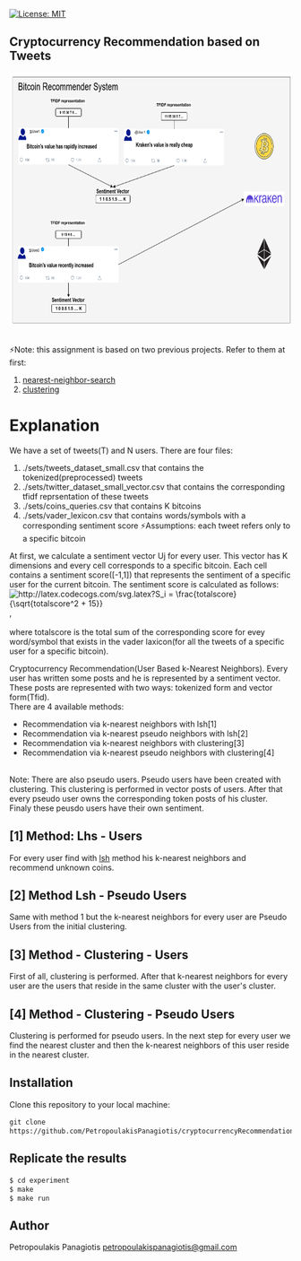 [![License: MIT](https://img.shields.io/badge/License-MIT-yellow.svg)](https://opensource.org/licenses/MIT)
## Cryptocurrency Recommendation based on Tweets
<p align="center">
<img src="recommender.png" width="720px" height="450px"> <br /> <br />
</p>

:zap:Note: this assignment is based on two previous projects. Refer to them at first: 
1. [nearest-neighbor-search](https://github.com/PetropoulakisPanagiotis/nearest-neighbor-search)
2. [clustering](https://github.com/PetropoulakisPanagiotis/clustering)

# Explanation 
We have a set of tweets(T) and N users. There are four files:
1. ./sets/tweets_dataset_small.csv that contains the tokenized(preprocessed) tweets
2. ./sets/twitter_dataset_small_vector.csv that contains the corresponding tfidf reprsentation of these tweets
3. ./sets/coins_queries.csv that contains K bitcoins
4. ./sets/vader_lexicon.csv that contains words/symbols with a corresponding sentiment score
:zap:Assumptions: each tweet refers only to a specific bitcoin

At first, we calculate a sentiment vector Uj for every user. This vector has K dimensions and every cell corresponds to a specific bitcoin. Each cell contains a sentiment score([-1,1]) that represents the sentiment of a specific user for the current bitcoin. The sentiment score is calculated as follows: <br />
<img align="center" src="http://latex.codecogs.com/svg.latex?S_i&space;=&space;\frac{totalscore}{\sqrt{totalscore^2&space;&plus;&space;15}}&space;&space;" title="http://latex.codecogs.com/svg.latex?S_i = \frac{totalscore}{\sqrt{totalscore^2 + 15}} " />, <br /><br />
where totalscore is the total sum of the corresponding score for evey word/symbol that exists in the vader laxicon(for all the tweets of a specific user for a specific bitcoin). 

Cryptocurrency Recommendation(User Based k-Nearest Neighbors). Every user has written some posts and he is represented by a sentiment vector. These posts are represented with two ways: tokenized form and vector form(Tfid). <br /> 
There are 4 available methods: <br />
* Recommendation via k-nearest neighbors with lsh[1]
* Recommendation via k-nearest pseudo neighbors with lsh[2]
* Recommendation via k-nearest neighbors with clustering[3]
* Recommendation via k-nearest pseudo neighbors with clustering[4]
<br />
Note: There are also pseudo users. Pseudo users have been created with clustering. This clustering is performed in vector posts of users. After that every pseudo user owns the corresponding token posts of his cluster. Finaly these peusdo users have their own sentiment.

## [1] Method: Lhs - Users
For every user find with [lsh](https://github.com/PetropoulakisPanagiotis/neighbors-problem) method his k-nearest neighbors and recommend unknown coins.

## [2] Method Lsh - Pseudo Users
Same with method 1 but the k-nearest neighbors for every user are Pseudo Users from the initial clustering.

## [3] Method - Clustering - Users
First of all, clustering is performed. After that k-nearest neighbors for every user are the users that reside in the same cluster with the user's cluster.

## [4] Method - Clustering - Pseudo Users
Clustering is performed for pseudo users. In the next step for every user we find the nearest cluster and then the k-nearest neighbors of this user reside in the nearest cluster. 

## Installation
Clone this repository to your local machine: 
```
git clone https://github.com/PetropoulakisPanagiotis/cryptocurrencyRecommendation.git
```

## Replicate the results 
```
$ cd experiment
$ make
$ make run
```

## Author
Petropoulakis Panagiotis petropoulakispanagiotis@gmail.com
